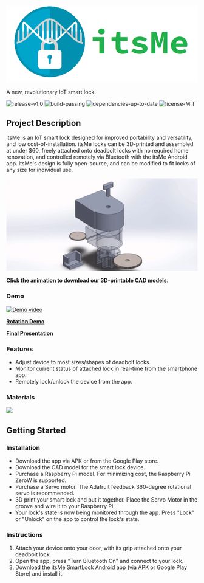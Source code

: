 ![Logo](/demos/Snapshots/Final/logo2.png)

A new, revolutionary IoT smart lock.

![release-v1.0](https://img.shields.io/badge/release-v1.0-blue)
![build-passing](https://img.shields.io/badge/build-passing-brightgreen)
![dependencies-up-to-date](https://img.shields.io/badge/dependencies-up%20to%20date-brightgreen)
![license-MIT](https://img.shields.io/badge/license-MIT-green)



## Project Description

itsMe is an IoT smart lock designed for improved portability and versatility, and low cost-of-installation. itsMe locks can be 3D-printed and assembled at under $60, freely attached onto deadbolt locks with no required home renovation, and controlled remotely via Bluetooth with the itsMe Android app. itsMe's design is fully open-source, and can be modified to fit locks of any size for individual use. 

[![CAD Model](/demos/Snapshots/Final/CAD.gif)](/demos/CAD)

**Click the animation to download our 3D-printable CAD models.**

### Demo
[![Demo video](https://img.youtube.com/vi/Y3_GFy8Gmhg/maxresdefault.jpg)](https://www.youtube.com/watch?v=Y3_GFy8Gmhg)

**[Rotation Demo](https://www.youtube.com/watch?v=DRbHsR_Iyws)**

**[Final Presentation](https://www.youtube.com/watch?v=xuYFx85O6f8)**

### Features
- Adjust device to most sizes/shapes of deadbolt locks.
- Monitor current status of attached lock in real-time from the smartphone app.
- Remotely lock/unlock the device from the app.

### Materials
![](https://i.imgur.com/hORWZto.jpg)

## Getting Started
### Installation
- Download the app via APK or from the Google Play store.
- Download the CAD model for the smart lock device.
- Purchase a Raspberry Pi model. For minimizing cost, the Raspberry Pi ZeroW is supported.
- Purchase a Servo motor. The Adafruit feedback 360-degree rotational servo is recommended. 
- 3D print your smart lock and put it together. Place the Servo Motor in the groove and wire it to your Raspberry Pi.
- Your lock's state is now being monitored through the app. Press "Lock" or "Unlock" on the app to control the lock's state.

### Instructions
1. Attach your device onto your door, with its grip attached onto your deadbolt lock.
2. Open the app, press "Turn Bluetooth On" and connect to your lock. 
3. Download the itsMe SmartLock Android app (via APK or Google Play Store) and install it.
